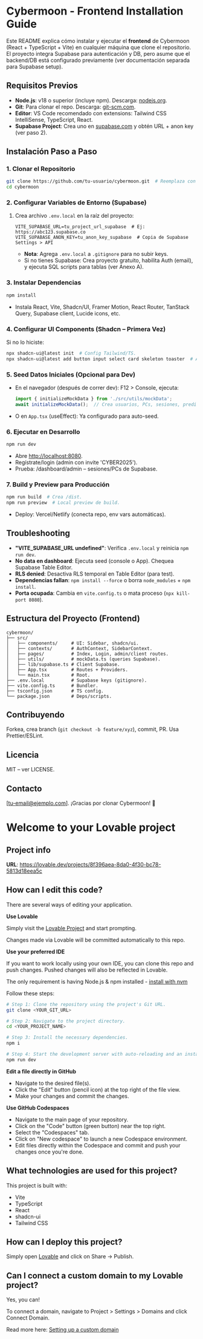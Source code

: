 # Cybermoon - Frontend Installation Guide

Este README explica cómo instalar y ejecutar el **frontend** de Cybermoon (React + TypeScript + Vite) en cualquier máquina que clone el repositorio. El proyecto integra Supabase para autenticación y DB, pero asume que el backend/DB está configurado previamente (ver documentación separada para Supabase setup).

## Requisitos Previos

- **Node.js**: v18 o superior (incluye npm). Descarga: [nodejs.org](https://nodejs.org/).  
- **Git**: Para clonar el repo. Descarga: [git-scm.com](https://git-scm.com/).  
- **Editor**: VS Code recomendado con extensions: Tailwind CSS IntelliSense, TypeScript, React.  
- **Supabase Project**: Crea uno en [supabase.com](https://supabase.com/) y obtén URL + anon key (ver paso 2).

## Instalación Paso a Paso

### 1. Clonar el Repositorio
```bash
git clone https://github.com/tu-usuario/cybermoon.git  # Reemplaza con tu URL de repo.
cd cybermoon
```

### 2. Configurar Variables de Entorno (Supabase)
1. Crea archivo `.env.local` en la raíz del proyecto:  
   ```
   VITE_SUPABASE_URL=tu_project_url_supabase  # Ej: https://abc123.supabase.co
   VITE_SUPABASE_ANON_KEY=tu_anon_key_supabase  # Copia de Supabase Settings > API
   ```
   - **Nota**: Agrega `.env.local` a `.gitignore` para no subir keys.  
   - Si no tienes Supabase: Crea proyecto gratuito, habilita Auth (email), y ejecuta SQL scripts para tablas (ver Anexo A).

### 3. Instalar Dependencias
```bash
npm install
```
- Instala React, Vite, Shadcn/UI, Framer Motion, React Router, TanStack Query, Supabase client, Lucide icons, etc.

### 4. Configurar UI Components (Shadcn – Primera Vez)
Si no lo hiciste:  
```bash
npx shadcn-ui@latest init  # Config Tailwind/TS.
npx shadcn-ui@latest add button input select card skeleton toaster  # Agrega componentes usados.
```

### 5. Seed Datos Iniciales (Opcional para Dev)
- En el navegador (después de correr dev): F12 > Console, ejecuta:  
  ```js
  import { initializeMockData } from './src/utils/mockData';
  await initializeMockData();  // Crea usuarios, PCs, sesiones, predicciones en Supabase.
  ```
- O en `App.tsx` (useEffect): Ya configurado para auto-seed.

### 6. Ejecutar en Desarrollo
```bash
npm run dev
```
- Abre [http://localhost:8080](http://localhost:8080).  
- Regístrate/login (admin con invite 'CYBER2025').  
- Prueba: /dashboard/admin – sesiones/PCs de Supabase.

### 7. Build y Preview para Producción
```bash
npm run build  # Crea /dist.
npm run preview  # Local preview de build.
```
- Deploy: Vercel/Netlify (conecta repo, env vars automáticas).

## Troubleshooting

- **"VITE_SUPABASE_URL undefined"**: Verifica `.env.local` y reinicia `npm run dev`.  
- **No data en dashboard**: Ejecuta seed (console o App). Chequea Supabase Table Editor.  
- **RLS denied**: Desactiva RLS temporal en Table Editor (para test).  
- **Dependencias fallan**: `npm install --force` o borra `node_modules` + `npm install`.  
- **Porta ocupada**: Cambia en `vite.config.ts` o mata proceso (`npx kill-port 8080`).

## Estructura del Proyecto (Frontend)

```
cybermoon/
├── src/
│   ├── components/     # UI: Sidebar, shadcn/ui.
│   ├── contexts/       # AuthContext, SidebarContext.
│   ├── pages/          # Index, Login, admin/client routes.
│   ├── utils/          # mockData.ts (queries Supabase).
│   ├── lib/supabase.ts # Client Supabase.
│   ├── App.tsx         # Routes + Providers.
│   └── main.tsx        # Root.
├── .env.local          # Supabase keys (gitignore).
├── vite.config.ts      # Bundler.
├── tsconfig.json       # TS config.
└── package.json        # Deps/scripts.
```

## Contribuyendo

Forkea, crea branch (`git checkout -b feature/xyz`), commit, PR. Usa Prettier/ESLint.

## Licencia

MIT – ver LICENSE.

## Contacto

[tu-email@ejemplo.com]. ¡Gracias por clonar Cybermoon! 🚀








# Welcome to your Lovable project

## Project info

**URL**: https://lovable.dev/projects/8f396aea-8da0-4f30-bc78-5813d18eea5c

## How can I edit this code?

There are several ways of editing your application.

**Use Lovable**

Simply visit the [Lovable Project](https://lovable.dev/projects/8f396aea-8da0-4f30-bc78-5813d18eea5c) and start prompting.

Changes made via Lovable will be committed automatically to this repo.

**Use your preferred IDE**

If you want to work locally using your own IDE, you can clone this repo and push changes. Pushed changes will also be reflected in Lovable.

The only requirement is having Node.js & npm installed - [install with nvm](https://github.com/nvm-sh/nvm#installing-and-updating)

Follow these steps:

```sh
# Step 1: Clone the repository using the project's Git URL.
git clone <YOUR_GIT_URL>

# Step 2: Navigate to the project directory.
cd <YOUR_PROJECT_NAME>

# Step 3: Install the necessary dependencies.
npm i

# Step 4: Start the development server with auto-reloading and an instant preview.
npm run dev
```

**Edit a file directly in GitHub**

- Navigate to the desired file(s).
- Click the "Edit" button (pencil icon) at the top right of the file view.
- Make your changes and commit the changes.

**Use GitHub Codespaces**

- Navigate to the main page of your repository.
- Click on the "Code" button (green button) near the top right.
- Select the "Codespaces" tab.
- Click on "New codespace" to launch a new Codespace environment.
- Edit files directly within the Codespace and commit and push your changes once you're done.

## What technologies are used for this project?

This project is built with:

- Vite
- TypeScript
- React
- shadcn-ui
- Tailwind CSS

## How can I deploy this project?

Simply open [Lovable](https://lovable.dev/projects/8f396aea-8da0-4f30-bc78-5813d18eea5c) and click on Share -> Publish.

## Can I connect a custom domain to my Lovable project?

Yes, you can!

To connect a domain, navigate to Project > Settings > Domains and click Connect Domain.

Read more here: [Setting up a custom domain](https://docs.lovable.dev/features/custom-domain#custom-domain)
